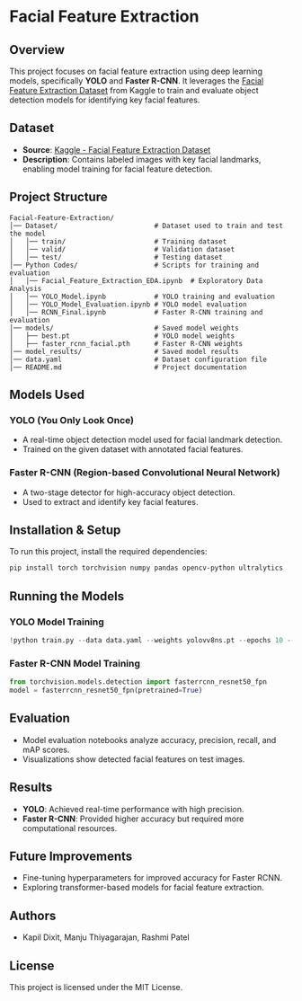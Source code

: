 # Facial Feature Extraction

## Overview
This project focuses on facial feature extraction using deep learning models, specifically **YOLO** and **Faster R-CNN**. It leverages the [Facial Feature Extraction Dataset](https://www.kaggle.com/datasets/osmankagankurnaz/facial-feature-extraction-dataset) from Kaggle to train and evaluate object detection models for identifying key facial features.

## Dataset
- **Source**: [Kaggle - Facial Feature Extraction Dataset](https://www.kaggle.com/datasets/osmankagankurnaz/facial-feature-extraction-dataset)
- **Description**: Contains labeled images with key facial landmarks, enabling model training for facial feature detection.

## Project Structure
```
Facial-Feature-Extraction/
│── Dataset/                        # Dataset used to train and test the model
│   │── train/                      # Training dataset
│   │── valid/                      # Validation dataset
│   │── test/                       # Testing dataset
│── Python Codes/                   # Scripts for training and evaluation
│   │── Facial_Feature_Extraction_EDA.ipynb  # Exploratory Data Analysis
│   │── YOLO_Model.ipynb            # YOLO training and evaluation
│   │── YOLO_Model_Evaluation.ipynb # YOLO model evaluation
│   │── RCNN_Final.ipynb            # Faster R-CNN training and evaluation
│── models/                         # Saved model weights
│   ├── best.pt                     # YOLO model weights
│   ├── faster_rcnn_facial.pth      # Faster R-CNN weights
│── model_results/                  # Saved model results
│── data.yaml                       # Dataset configuration file
│── README.md                       # Project documentation
```

## Models Used
### YOLO (You Only Look Once)
- A real-time object detection model used for facial landmark detection.
- Trained on the given dataset with annotated facial features.

### Faster R-CNN (Region-based Convolutional Neural Network)
- A two-stage detector for high-accuracy object detection.
- Used to extract and identify key facial features.

## Installation & Setup
To run this project, install the required dependencies:
```bash
pip install torch torchvision numpy pandas opencv-python ultralytics
```

## Running the Models
### YOLO Model Training
```python
!python train.py --data data.yaml --weights yolovv8ns.pt --epochs 10 --imgsz=480 --device=0 --batch=16 --workers=8
```

### Faster R-CNN Model Training
```python
from torchvision.models.detection import fasterrcnn_resnet50_fpn
model = fasterrcnn_resnet50_fpn(pretrained=True)
```

## Evaluation
- Model evaluation notebooks analyze accuracy, precision, recall, and mAP scores.
- Visualizations show detected facial features on test images.

## Results
- **YOLO**: Achieved real-time performance with high precision.
- **Faster R-CNN**: Provided higher accuracy but required more computational resources.

## Future Improvements
- Fine-tuning hyperparameters for improved accuracy for Faster RCNN.
- Exploring transformer-based models for facial feature extraction.

## Authors
- Kapil Dixit, Manju Thiyagarajan, Rashmi Patel
## License
This project is licensed under the MIT License.

